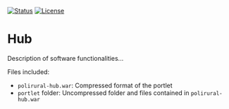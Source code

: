 [![Status](https://img.shields.io/badge/Status-Work%20in%20progress-orange?style=plastic)](https://github.com/polirural/Hub) [![License](https://img.shields.io/badge/Licensing-LGPLv2.1-lightgrey?style=plastic)](https://img.shields.io/badge/Licensing-LGPLv2.1-lightgrey)
# Hub

Description of software functionalities...

Files included:

- `polirural-hub.war`: Compressed format of the portlet
- `portlet` folder: Uncompressed folder and files contained in `polirural-hub.war`
